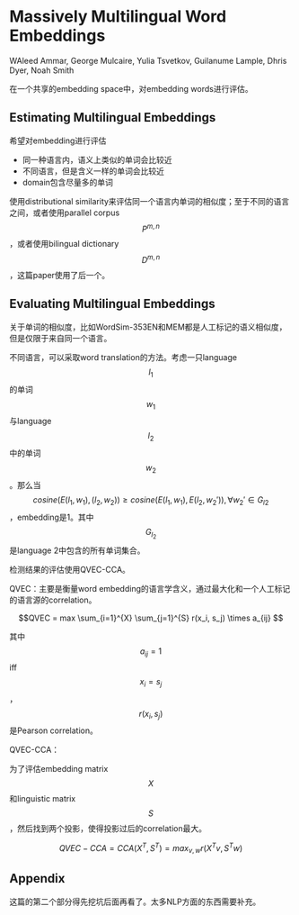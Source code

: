 # Massively Multilingual Word Embeddings

WAleed Ammar, George Mulcaire, Yulia Tsvetkov, Guilanume Lample, Dhris Dyer, Noah Smith

在一个共享的embedding space中，对embedding words进行评估。

## Estimating Multilingual Embeddings

希望对embedding进行评估
+ 同一种语言内，语义上类似的单词会比较近
+ 不同语言，但是含义一样的单词会比较近
+ domain包含尽量多的单词

使用distributional similarity来评估同一个语言内单词的相似度；至于不同的语言之间，或者使用parallel corpus $$P^{m,n}$$，或者使用bilingual dictionary $$D^{m,n}$$，这篇paper使用了后一个。

## Evaluating Multilingual Embeddings

关于单词的相似度，比如WordSim-353EN和MEM都是人工标记的语义相似度，但是仅限于来自同一个语言。

不同语言，可以采取word translation的方法。考虑一只language $$l_1$$的单词$$w_1$$与language $$l_2$$中的单词$$w_2$$。那么当$$cosine(E(l_1, w_1), (l_2, w_2)) \ge cosine(E(l_1, w_1), E(l_2, w_2')), \forall w_2' \in G_{l2}$$，embedding是1。其中$$G_{l_2}$$是language 2中包含的所有单词集合。

检测结果的评估使用QVEC-CCA。

QVEC：主要是衡量word embedding的语言学含义，通过最大化和一个人工标记的语言源的correlation。

$$QVEC = max \sum_{i=1}^{X} \sum_{j=1}^{S} r(x_i, s_j) \times a_{ij} $$

其中$$a_{ij} = 1 $$ iff $$x_i = s_j$$，$$r(x_i, s_j)$$是Pearson correlation。

QVEC-CCA：

为了评估embedding matrix $$X$$和linguistic matrix $$S$$，然后找到两个投影，使得投影过后的correlation最大。

$$QVEC-CCA = CCA(X^T,S^T) = max_{v,w} r(X^Tv, S^T w)$$

## Appendix

这篇的第二个部分得先挖坑后面再看了。太多NLP方面的东西需要补充。